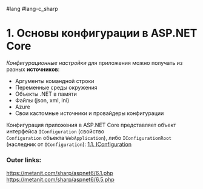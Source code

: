 #lang #lang-c_sharp 

# 1. Основы конфигурации в ASP.NET Core

*Конфигурационные настройки* для приложения можно получать из разных **источников**:
- Аргументы командной строки
- Переменные среды окружения
- Объекты .NET в памяти
- Файлы (json, xml, ini)
- Azure
- Свои кастомные источники и провайдеры конфигурации

Конфигурация приложения в ASP.NET Core представляет объект интерфейса `IConfiguration` (свойство `Configuration` объекта `WebApplication`),
либо `IConfigurationRoot` (наследник от `IConfiguration`):
[1.1. IConfiguration](1.%20Languages/C-sharp/_%20ASP.NET/ASP.NET%20Core/5.%20Конфигурация/1.1.%20IConfiguration.md)

### Outer links:
https://metanit.com/sharp/aspnet6/6.1.php
https://metanit.com/sharp/aspnet6/6.5.php